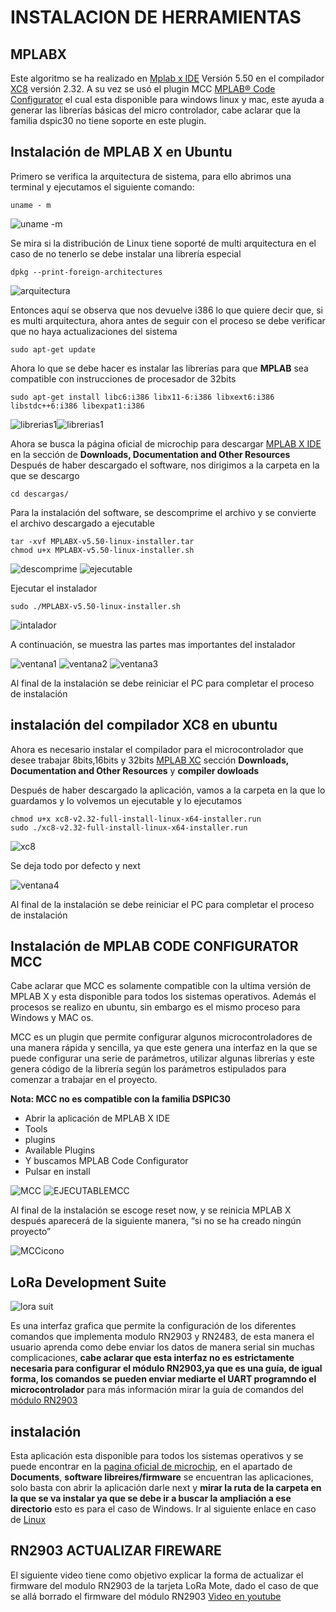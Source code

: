 # INSTALACION DE HERRAMIENTAS 
## MPLABX
Este algoritmo se ha realizado en [Mplab x IDE](https://www.microchip.com/en-us/development-tools-tools-and-software/mplab-x-ide) Versión 5.50 en el compilador [XC8]( https://www.microchip.com/en-us/development-tools-tools-and-software/mplab-xc-compilers) versión 2.32. A su vez se usó el plugin MCC [MPLAB® Code Configurator]( https://www.microchip.com/en-us/development-tools-tools-and-software/embedded-software-center/mplab-code-configurator) el cual esta disponible para windows linux y mac, este ayuda a generar las librerías básicas del micro controlador, cabe aclarar que la familia dspic30 no tiene soporte en este plugin.

## Instalación de **MPLAB X** en Ubuntu
Primero se verifica la arquitectura de sistema, para ello abrimos una terminal y ejecutamos el siguiente comando:
```
uname - m
```
![uname -m](https://github.com/HaroldMurcia/Channel_IoT/blob/master/Documents/imagenes/1.png)

Se mira si la distribución de Linux tiene soporté de multi arquitectura en el caso de no tenerlo se debe instalar una librería especial
```
dpkg --print-foreign-architectures
```
![arquitectura](https://github.com/HaroldMurcia/Channel_IoT/blob/master/Documents/imagenes/2.png)

Entonces aquí se observa que nos devuelve i386 lo que quiere decir que, si es multi arquitectura, ahora antes de seguir con el proceso se debe verificar que no haya actualizaciones del sistema 
```
sudo apt-get update
```
Ahora lo que se debe hacer es instalar las librerías para que **MPLAB**  sea compatible con instrucciones de procesador de 32bits
```
sudo apt-get install libc6:i386 libx11-6:i386 libxext6:i386 libstdc++6:i386 libexpat1:i386
```
![librerias1](https://github.com/HaroldMurcia/Channel_IoT/blob/master/Documents/imagenes/3.0.png)![librerias1](https://github.com/HaroldMurcia/Channel_IoT/blob/master/Documents/imagenes/3.1.png)

Ahora se busca la  página oficial de microchip para descargar [MPLAB X IDE]( https://www.microchip.com/en-us/development-tools-tools-and-software/mplab-x-ide) en la sección de **Downloads, Documentation and Other Resources**
Después de haber descargado el software, nos dirigimos a la carpeta en la que se descargo
```
cd descargas/
```
Para la instalación del software, se descomprime el archivo y se convierte el archivo descargado a ejecutable  
```
tar -xvf MPLABX-v5.50-linux-installer.tar
chmod u+x MPLABX-v5.50-linux-installer.sh
```
![descomprime](https://github.com/HaroldMurcia/Channel_IoT/blob/master/Documents/imagenes/4.0.jpg)
![ejecutable](https://github.com/HaroldMurcia/Channel_IoT/blob/master/Documents/imagenes/4.1.jpg)

Ejecutar el instalador 
```
sudo ./MPLABX-v5.50-linux-installer.sh
```
![intalador](https://github.com/HaroldMurcia/Channel_IoT/blob/master/Documents/imagenes/5.0.jpg)

A continuación, se muestra las partes mas importantes del instalador 

![ventana1](https://github.com/HaroldMurcia/Channel_IoT/blob/master/Documents/imagenes/5.1.jpeg)
![ventana2](https://github.com/HaroldMurcia/Channel_IoT/blob/master/Documents/imagenes/5.2.jpeg)
![ventana3](https://github.com/HaroldMurcia/Channel_IoT/blob/master/Documents/imagenes/5.3.jpeg)

Al final de la instalación se debe reiniciar el PC para completar el proceso de instalación 

## instalación del compilador XC8 en ubuntu 
Ahora es necesario instalar el compilador para el microcontrolador que desee trabajar 8bits,16bits y 32bits [MPLAB XC]( https://www.microchip.com/en-us/development-tools-tools-and-software/mplab-xc-compilers) sección **Downloads, Documentation and Other Resources** y **compiler dowloads**

Después de haber descargado la aplicación, vamos a la carpeta en la que lo guardamos y lo volvemos un ejecutable y lo ejecutamos 
```
chmod u+x xc8-v2.32-full-install-linux-x64-installer.run
sudo ./xc8-v2.32-full-install-linux-x64-installer.run
```
![xc8](https://github.com/HaroldMurcia/Channel_IoT/blob/master/Documents/imagenes/6.0.jpeg)

Se deja todo por defecto y next

![ventana4](https://github.com/HaroldMurcia/Channel_IoT/blob/master/Documents/imagenes/6.1.jpeg)

Al final de la instalación se debe reiniciar el PC para completar el proceso de instalación
## Instalación de MPLAB CODE CONFIGURATOR MCC
Cabe aclarar que MCC es solamente compatible con la ultima versión de MPLAB X y esta disponible para todos los sistemas operativos. Además el procesos se realizo en ubuntu, sin embargo es el mismo proceso para Windows y MAC os.

MCC es un plugin que permite configurar algunos microcontroladores de una manera rápida y sencilla, ya que este genera una interfaz en la que se puede configurar una serie de parámetros, utilizar algunas librerías y este genera código de la librería según los parámetros estipulados  para comenzar a trabajar en el proyecto.

**Nota: MCC no es compatible con la familia DSPIC30**

* Abrir la aplicación de MPLAB X IDE
* Tools
* plugins
* Available Plugins
* Y buscamos MPLAB Code Configurator 
* Pulsar en install

 ![MCC](https://github.com/HaroldMurcia/Channel_IoT/blob/master/Documents/imagenes/MCC.jpeg) ![EJECUTABLEMCC](https://github.com/HaroldMurcia/Channel_IoT/blob/master/Documents/imagenes/ejecutableMCC.jpeg)
 
Al final de la instalación se escoge reset now, y se reinicia MPLAB X después aparecerá de la siguiente manera, “si no se ha creado ningún proyecto”

![MCCicono](https://github.com/HaroldMurcia/Channel_IoT/blob/master/Documents/imagenes/mccicono.png)

## LoRa Development Suite
![lora suit](https://github.com/HaroldMurcia/Channel_IoT/blob/master/Documents/imagenes/lora%20suit.PNG)

Es una interfaz grafica que permite la configuración de los diferentes comandos que implementa modulo RN2903 y RN2483, de esta manera el usuario aprenda como debe enviar los datos de manera serial sin muchas complicaciones, **cabe aclarar que esta interfaz no es estrictamente necesaria para configurar el módulo RN2903,ya que es una guía, de igual forma, los comandos se pueden enviar mediarte el UART programndo el  microcontrolador** para más información  mirar la guía de comandos del [módulo RN2903]( https://ww1.microchip.com/downloads/en/DeviceDoc/RN2903%20LoRa%20Technology%20Module%20Command%20Reference%20User%20Guide-40001811B.pdf)

## instalación
Esta aplicación esta disponible para todos los sistemas operativos y se puede encontrar en la [pagina oficial de microchip]( https://www.microchip.com/wwwproducts/en/RN2903), en el apartado de **Documents**, **software libreires/firmware** se encuentran las aplicaciones, solo basta con abrir la aplicación darle next y **mirar la ruta de la carpeta en la que se va instalar ya que se debe ir a buscar la ampliación a ese  directorio** esto es para el caso de Windows. Ir al siguiente enlace en caso de [Linux
]( https://www.gaggl.com/2018/04/microchip-lorawan-development-utility-on-ubuntu/)


## RN2903 ACTUALIZAR FIREWARE
El siguiente video tiene como objetivo explicar la forma de actualizar el firmware del modulo RN2903 de la tarjeta LoRa Mote, dado el caso de que se allá borrado el firmware del módulo RN2903 [Video en youtube](https://youtu.be/kyjtmIkalMk)
